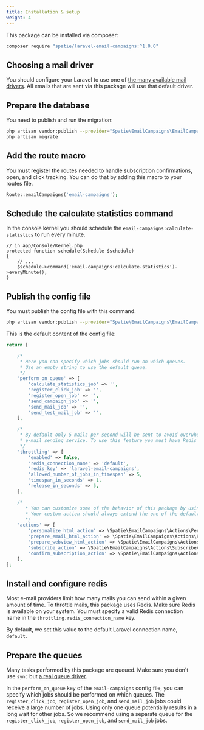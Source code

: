 ```yaml
---
title: Installation & setup
weight: 4
---
```


This package can be installed via composer:

```bash
composer require "spatie/laravel-email-campaigns:^1.0.0"
```

## Choosing a mail driver

You should configure your Laravel to use one of [the many available mail drivers](https://laravel.com/docs/master/mail#driver-prerequisites). All emails that are sent via this package will use that default driver.

## Prepare the database

You need to publish and run the migration:

```bash
php artisan vendor:publish --provider="Spatie\EmailCampaigns\EmailCampaignsServiceProvider" --tag="migrations"
php artisan migrate
```

## Add the route macro

You must register the routes needed to handle subscription confirmations, open, and click tracking. You can do that by adding this macro to your routes file.

```php
Route::emailCampaigns('email-campaigns');
```

## Schedule the calculate statistics command

In the console kernel you should schedule the `email-campaigns:calculate-statistics` to run every minute.
```
// in app/Console/Kernel.php
protected function schedule(Schedule $schedule)
{
    // ...
    $schedule->command('email-campaigns:calculate-statistics')->everyMinute();
}
```

## Publish the config file

You must publish the config file with this command.

```bash
php artisan vendor:publish --provider="Spatie\EmailCampaigns\EmailCampaignsServiceProvider" --tag="config"
```

This is the default content of the config file:

```php
return [

    /*
     * Here you can specify which jobs should run on which queues.
     * Use an empty string to use the default queue.
     */
    'perform_on_queue' => [
        'calculate_statistics_job' => '',
        'register_click_job' => '',
        'register_open_job' => '',
        'send_campaign_job' => '',
        'send_mail_job' => '',
        'send_test_mail_job' => '',
    ],

    /*
     * By default only 5 mails per second will be sent to avoid overwhelming your
     * e-mail sending service. To use this feature you must have Redis installed.
     */
    'throttling' => [
        'enabled' => false,
        'redis_connection_name' => 'default',
        'redis_key' => 'laravel-email-campaigns',
        'allowed_number_of_jobs_in_timespan' => 5,
        'timespan_in_seconds' => 1,
        'release_in_seconds' => 5,
    ],

    /*
       * You can customize some of the behavior of this package by using our own custom action.
       * Your custom action should always extend the one of the default ones.
       */
    'actions' => [
        'personalize_html_action' => \Spatie\EmailCampaigns\Actions\PersonalizeHtmlAction::class,
        'prepare_email_html_action' => \Spatie\EmailCampaigns\Actions\PrepareEmailHtmlAction::class,
        'prepare_webview_html_action' => \Spatie\EmailCampaigns\Actions\PrepareWebviewHtmlAction::class,
        'subscribe_action' => \Spatie\EmailCampaigns\Actions\SubscribeAction::class,
        'confirm_subscription_action' => \Spatie\EmailCampaigns\Actions\ConfirmSubscriptionAction::class,
    ],
];
```

## Install and configure redis

Most e-mail providers limit how many mails you can send within a given amount of time. To throttle mails, this package uses Redis. Make sure Redis is available on your system. You must specify a valid Redis connection name in the `throttling.redis_connection_name` key.

By default, we set this value to the default Laravel connection name, `default`.

## Prepare the queues

Many tasks performed by this package are queued. Make sure you don't use `sync` but [a real queue driver](https://laravel.com/docs/master/queues#driver-prerequisites).

In the `perform_on_queue` key of the `email-campaigns` config file, you can specify which jobs should be performed on which queues. The `register_click_job`, `register_open_job`, and `send_mail_job` jobs could receive a large number of jobs. Using only one queue potentially results in a long wait for other jobs. So we recommend using a separate queue for the `register_click_job`, `register_open_job`, and `send_mail_job` jobs.
